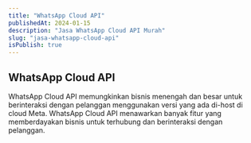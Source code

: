 ```yaml
---
title: "WhatsApp Cloud API"
publishedAt: 2024-01-15
description: "Jasa WhatsApp Cloud API Murah"
slug: "jasa-whatsapp-cloud-api"
isPublish: true
---
```


## WhatsApp Cloud API

WhatsApp Cloud API memungkinkan bisnis menengah dan besar untuk berinteraksi dengan pelanggan menggunakan versi yang ada di-host di cloud Meta. WhatsApp Cloud API menawarkan banyak fitur yang memberdayakan bisnis untuk terhubung dan berinteraksi dengan pelanggan.
